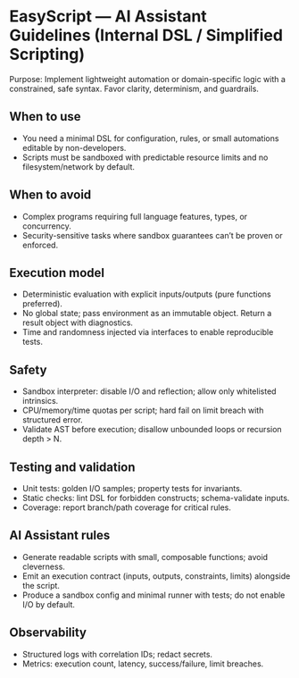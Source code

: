 # EasyScript — AI Assistant Guidelines (Internal DSL / Simplified Scripting)

Purpose: Implement lightweight automation or domain-specific logic with a constrained, safe syntax. Favor clarity, determinism, and guardrails.

## When to use
- You need a minimal DSL for configuration, rules, or small automations editable by non-developers.
- Scripts must be sandboxed with predictable resource limits and no filesystem/network by default.

## When to avoid
- Complex programs requiring full language features, types, or concurrency.
- Security-sensitive tasks where sandbox guarantees can’t be proven or enforced.

## Execution model
- Deterministic evaluation with explicit inputs/outputs (pure functions preferred).
- No global state; pass environment as an immutable object. Return a result object with diagnostics.
- Time and randomness injected via interfaces to enable reproducible tests.

## Safety
- Sandbox interpreter: disable I/O and reflection; allow only whitelisted intrinsics.
- CPU/memory/time quotas per script; hard fail on limit breach with structured error.
- Validate AST before execution; disallow unbounded loops or recursion depth > N.

## Testing and validation
- Unit tests: golden I/O samples; property tests for invariants.
- Static checks: lint DSL for forbidden constructs; schema-validate inputs.
- Coverage: report branch/path coverage for critical rules.

## AI Assistant rules
- Generate readable scripts with small, composable functions; avoid cleverness.
- Emit an execution contract (inputs, outputs, constraints, limits) alongside the script.
- Produce a sandbox config and minimal runner with tests; do not enable I/O by default.

## Observability
- Structured logs with correlation IDs; redact secrets.
- Metrics: execution count, latency, success/failure, limit breaches.
